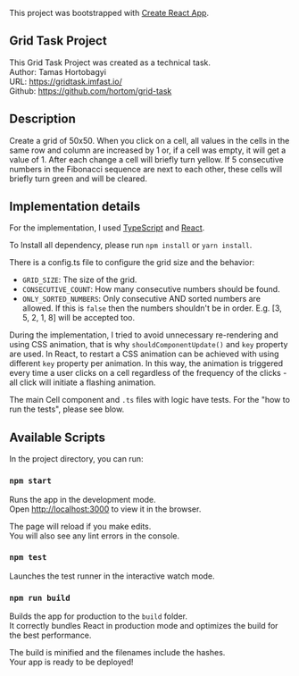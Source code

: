 This project was bootstrapped with [Create React App](https://github.com/facebook/create-react-app).

## Grid Task Project
This Grid Task Project was created as a technical task.  
Author: Tamas Hortobagyi  
URL: https://gridtask.imfast.io/  
Github: https://github.com/hortom/grid-task  

## Description
Create a grid of 50x50. When you click on a cell, all values in the cells in the same row and column are increased by 1 or, if a cell was empty, it will get a value of 1. After each change a cell will briefly turn yellow. If 5 consecutive numbers in the Fibonacci sequence are next to each other, these cells will briefly turn green and will be cleared.

## Implementation details
For the implementation, I used [TypeScript](https://www.typescriptlang.org/) and [React](https://reactjs.org).

To Install all dependency, please run `npm install` or `yarn install`.

There is a config.ts file to configure the grid size and the behavior:
* `GRID_SIZE`: The size of the grid.
* `CONSECUTIVE_COUNT`: How many consecutive numbers should be found.
* `ONLY_SORTED_NUMBERS`: Only consecutive AND sorted numbers are allowed. If this is `false` then the numbers shouldn't be in order. E.g. [3, 5, 2, 1, 8] will be accepted too.

During the implementation, I tried to avoid unnecessary re-rendering and using CSS animation, that is why `shouldComponentUpdate()` and `key` property are used. 
In React, to restart a CSS animation can be achieved with using different `key` property per animation. In this way, the animation is triggered every time a user clicks on a cell regardless of the frequency of the clicks - all click will initiate a flashing animation.

The main Cell component and `.ts` files with logic have tests. For the "how to run the tests", please see blow.

## Available Scripts
In the project directory, you can run:

### `npm start`
Runs the app in the development mode.<br />
Open [http://localhost:3000](http://localhost:3000) to view it in the browser.

The page will reload if you make edits.<br />
You will also see any lint errors in the console.

### `npm test`
Launches the test runner in the interactive watch mode.<br />

### `npm run build`

Builds the app for production to the `build` folder.<br />
It correctly bundles React in production mode and optimizes the build for the best performance.

The build is minified and the filenames include the hashes.<br />
Your app is ready to be deployed!
